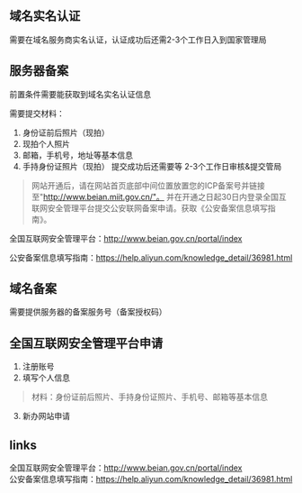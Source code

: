 ## 域名实名认证
需要在域名服务商实名认证，认证成功后还需2-3个工作日入到国家管理局

## 服务器备案
前置条件需要能获取到域名实名认证信息  

需要提交材料：
1. 身份证前后照片（现拍）
2. 现拍个人照片
3. 邮箱，手机号，地址等基本信息
4. 手持身份证照片（现拍）
提交成功后还需要等 2-3个工作日审核&提交管局


> 网站开通后，请在网站首页底部中间位置放置您的ICP备案号并链接至"http://www.beian.miit.gov.cn/"。 并在开通之日起30日内登录全国互联网安全管理平台提交公安联网备案申请。获取《公安备案信息填写指南》。

全国互联网安全管理平台：http://www.beian.gov.cn/portal/index  

公安备案信息填写指南：https://help.aliyun.com/knowledge_detail/36981.html


## 域名备案
需要提供服务器的备案服务号（备案授权码）



## 全国互联网安全管理平台申请
1. 注册账号
2. 填写个人信息
> 材料：身份证前后照片、手持身份证照片、手机号、邮箱等基本信息
3. 新办网站申请


## links
全国互联网安全管理平台：http://www.beian.gov.cn/portal/index  
公安备案信息填写指南：https://help.aliyun.com/knowledge_detail/36981.html  

